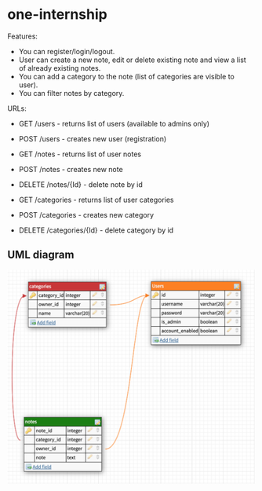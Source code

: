 # one-internship

Features:

- You can register/login/logout.
- User can create a new note, edit or delete existing note and view a list of already existing notes.
- You can add a category to the note (list of categories are visible to user).
- You can filter notes by category.

URLs:
- GET /users - returns list of users (available to admins only)
- POST /users - creates new user (registration)

- GET /notes - returns list of user notes
- POST /notes - creates new note
- DELETE /notes/{Id} - delete note by id

- GET /categories - returns list of user categories
- POST /categories - creates new category
- DELETE /categories/{Id} - delete category by id



## UML diagram

![My UML diagram](db/uml.png)